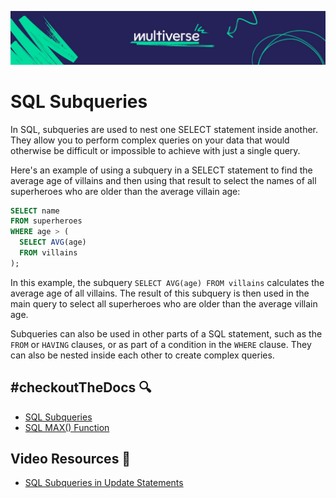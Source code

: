 ![MV Logo](/logo.jpg)

# SQL Subqueries
In SQL, subqueries are used to nest one SELECT statement inside another. They allow you to perform complex queries on your data that would otherwise be difficult or impossible to achieve with just a single query.

Here's an example of using a subquery in a SELECT statement to find the average age of villains and then using that result to select the names of all superheroes who are older than the average villain age:

```sql
SELECT name
FROM superheroes
WHERE age > (
  SELECT AVG(age)
  FROM villains
);
```
In this example, the subquery `SELECT AVG(age) FROM villains` calculates the average age of all villains. The result of this subquery is then used in the main query to select all superheroes who are older than the average villain age.

Subqueries can also be used in other parts of a SQL statement, such as the `FROM` or `HAVING` clauses, or as part of a condition in the `WHERE` clause. They can also be nested inside each other to create complex queries.

## #checkoutTheDocs 🔍
- [SQL Subqueries](https://www.w3resource.com/sql/subqueries/understanding-sql-subqueries.php)
- [SQL MAX() Function](https://www.w3schools.com/sql/func_sqlserver_max.asp)

## Video Resources 🎥
- [SQL Subqueries in Update Statements](https://www.youtube.com/watch?v=7S_tz1z_5bA&t=10847s)
